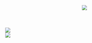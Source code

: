 <header>
    <img src="https://capsule-render.vercel.app/api?type=waving&color=timeGradient&height=200&text=J4C0B3Y&reversal=true&animation=fadeIn&fontAlignY=35">
</header>

<p align="center">
    <code></code>
</p>

<img src="https://github-readme-stats.vercel.app/api?username=J4C0B3Y&show_icons=true&hide_border=true&title_color=c792ea&icon_color=89dcfe&count_private=true&bg_color=0d1117&text_color=d9d9d9">

<footer>
    <img src="https://capsule-render.vercel.app/api?type=waving&color=timeGradient&section=footer">
</footer>
